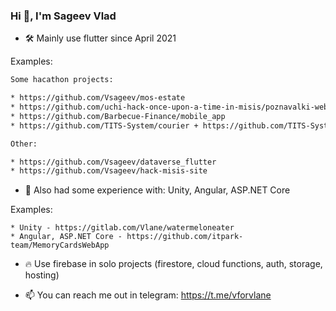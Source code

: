 ### Hi 👋, I'm Sageev Vlad  
  
* 🛠️ Mainly use flutter since April 2021  
  
Examples:
```diff
Some hacathon projects:

* https://github.com/Vsageev/mos-estate
* https://github.com/uchi-hack-once-upon-a-time-in-misis/poznavalki-web
* https://github.com/Barbecue-Finance/mobile_app
* https://github.com/TITS-System/courier + https://github.com/TITS-System/client

Other:

* https://github.com/Vsageev/dataverse_flutter
* https://github.com/Vsageev/hack-misis-site
```

- 🧪 Also had some experience with: Unity, Angular, ASP.NET Core  
  
Examples:
```
* Unity - https://gitlab.com/Vlane/watermeloneater
* Angular, ASP.NET Core - https://github.com/itpark-team/MemoryCardsWebApp
```

- 🔥 Use firebase in solo projects (firestore, cloud functions, auth, storage, hosting)
  

- 📫 You can reach me out in telegram: https://t.me/vforvlane

